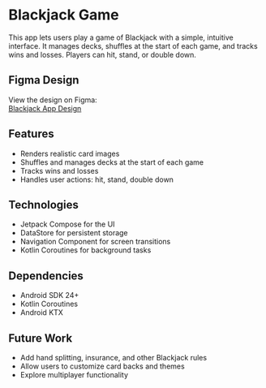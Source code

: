 # Blackjack Game  

This app lets users play a game of Blackjack with a simple, intuitive interface. It manages decks, shuffles at the start of each game, and tracks wins and losses. Players can hit, stand, or double down.  

## Figma Design  

View the design on Figma:  
[Blackjack App Design](https://www.figma.com/design/DJgSknLOnhbF8prLJtVzOg/Blackjack-app?m=auto&t=s8gi36FyVyg9e6ZL-1)  

## Features  

- Renders realistic card images  
- Shuffles and manages decks at the start of each game  
- Tracks wins and losses  
- Handles user actions: hit, stand, double down  

## Technologies  

- Jetpack Compose for the UI  
- DataStore for persistent storage  
- Navigation Component for screen transitions  
- Kotlin Coroutines for background tasks  

## Dependencies  

- Android SDK 24+  
- Kotlin Coroutines  
- Android KTX  

## Future Work  

- Add hand splitting, insurance, and other Blackjack rules  
- Allow users to customize card backs and themes  
- Explore multiplayer functionality  